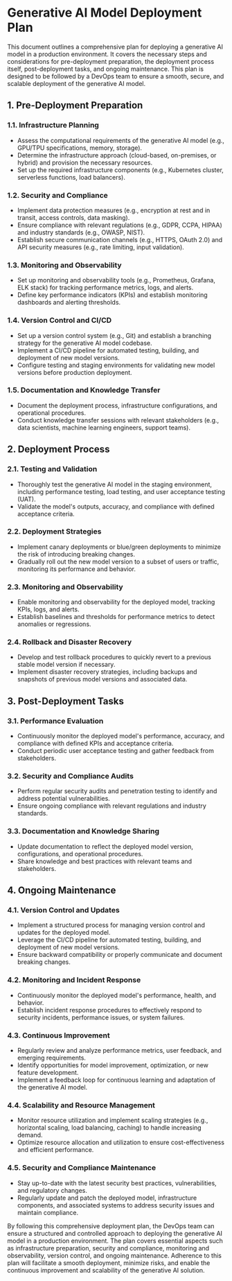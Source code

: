 # Generative AI Model Deployment Plan

This document outlines a comprehensive plan for deploying a generative AI model in a production environment. It covers the necessary steps and considerations for pre-deployment preparation, the deployment process itself, post-deployment tasks, and ongoing maintenance. This plan is designed to be followed by a DevOps team to ensure a smooth, secure, and scalable deployment of the generative AI model.

## 1. Pre-Deployment Preparation

### 1.1. Infrastructure Planning
- Assess the computational requirements of the generative AI model (e.g., GPU/TPU specifications, memory, storage).
- Determine the infrastructure approach (cloud-based, on-premises, or hybrid) and provision the necessary resources.
- Set up the required infrastructure components (e.g., Kubernetes cluster, serverless functions, load balancers).

### 1.2. Security and Compliance
- Implement data protection measures (e.g., encryption at rest and in transit, access controls, data masking).
- Ensure compliance with relevant regulations (e.g., GDPR, CCPA, HIPAA) and industry standards (e.g., OWASP, NIST).
- Establish secure communication channels (e.g., HTTPS, OAuth 2.0) and API security measures (e.g., rate limiting, input validation).

### 1.3. Monitoring and Observability
- Set up monitoring and observability tools (e.g., Prometheus, Grafana, ELK stack) for tracking performance metrics, logs, and alerts.
- Define key performance indicators (KPIs) and establish monitoring dashboards and alerting thresholds.

### 1.4. Version Control and CI/CD
- Set up a version control system (e.g., Git) and establish a branching strategy for the generative AI model codebase.
- Implement a CI/CD pipeline for automated testing, building, and deployment of new model versions.
- Configure testing and staging environments for validating new model versions before production deployment.

### 1.5. Documentation and Knowledge Transfer
- Document the deployment process, infrastructure configurations, and operational procedures.
- Conduct knowledge transfer sessions with relevant stakeholders (e.g., data scientists, machine learning engineers, support teams).

## 2. Deployment Process

### 2.1. Testing and Validation
- Thoroughly test the generative AI model in the staging environment, including performance testing, load testing, and user acceptance testing (UAT).
- Validate the model's outputs, accuracy, and compliance with defined acceptance criteria.

### 2.2. Deployment Strategies
- Implement canary deployments or blue/green deployments to minimize the risk of introducing breaking changes.
- Gradually roll out the new model version to a subset of users or traffic, monitoring its performance and behavior.

### 2.3. Monitoring and Observability
- Enable monitoring and observability for the deployed model, tracking KPIs, logs, and alerts.
- Establish baselines and thresholds for performance metrics to detect anomalies or regressions.

### 2.4. Rollback and Disaster Recovery
- Develop and test rollback procedures to quickly revert to a previous stable model version if necessary.
- Implement disaster recovery strategies, including backups and snapshots of previous model versions and associated data.

## 3. Post-Deployment Tasks

### 3.1. Performance Evaluation
- Continuously monitor the deployed model's performance, accuracy, and compliance with defined KPIs and acceptance criteria.
- Conduct periodic user acceptance testing and gather feedback from stakeholders.

### 3.2. Security and Compliance Audits
- Perform regular security audits and penetration testing to identify and address potential vulnerabilities.
- Ensure ongoing compliance with relevant regulations and industry standards.

### 3.3. Documentation and Knowledge Sharing
- Update documentation to reflect the deployed model version, configurations, and operational procedures.
- Share knowledge and best practices with relevant teams and stakeholders.

## 4. Ongoing Maintenance

### 4.1. Version Control and Updates
- Implement a structured process for managing version control and updates for the deployed model.
- Leverage the CI/CD pipeline for automated testing, building, and deployment of new model versions.
- Ensure backward compatibility or properly communicate and document breaking changes.

### 4.2. Monitoring and Incident Response
- Continuously monitor the deployed model's performance, health, and behavior.
- Establish incident response procedures to effectively respond to security incidents, performance issues, or system failures.

### 4.3. Continuous Improvement
- Regularly review and analyze performance metrics, user feedback, and emerging requirements.
- Identify opportunities for model improvement, optimization, or new feature development.
- Implement a feedback loop for continuous learning and adaptation of the generative AI model.

### 4.4. Scalability and Resource Management
- Monitor resource utilization and implement scaling strategies (e.g., horizontal scaling, load balancing, caching) to handle increasing demand.
- Optimize resource allocation and utilization to ensure cost-effectiveness and efficient performance.

### 4.5. Security and Compliance Maintenance
- Stay up-to-date with the latest security best practices, vulnerabilities, and regulatory changes.
- Regularly update and patch the deployed model, infrastructure components, and associated systems to address security issues and maintain compliance.

By following this comprehensive deployment plan, the DevOps team can ensure a structured and controlled approach to deploying the generative AI model in a production environment. The plan covers essential aspects such as infrastructure preparation, security and compliance, monitoring and observability, version control, and ongoing maintenance. Adherence to this plan will facilitate a smooth deployment, minimize risks, and enable the continuous improvement and scalability of the generative AI solution.
